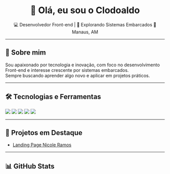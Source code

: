 <h1 align="center">👋 Olá, eu sou o Clodoaldo</h1>

<p align="center">
  💻 Desenvolvedor Front-end | 🚀 Explorando Sistemas Embarcados  
  📍 Manaus, AM  
</p>

---

## 🚀 Sobre mim
Sou apaixonado por tecnologia e inovação, com foco no desenvolvimento Front-end e interesse crescente por sistemas embarcados.  
Sempre buscando aprender algo novo e aplicar em projetos práticos.

---

## 🛠 Tecnologias e Ferramentas
<p align="left">
  <img src="https://img.shields.io/badge/HTML5-E34F26?style=for-the-badge&logo=html5&logoColor=white" />
  <img src="https://img.shields.io/badge/CSS3-1572B6?style=for-the-badge&logo=css3&logoColor=white" />
  <img src="https://img.shields.io/badge/JavaScript-F7DF1E?style=for-the-badge&logo=javascript&logoColor=black" />
  <img src="https://img.shields.io/badge/React-20232A?style=for-the-badge&logo=react&logoColor=61DAFB" />
  <img src="https://img.shields.io/badge/Arduino-00979D?style=for-the-badge&logo=arduino&logoColor=white" />
</p>

---

## 📂 Projetos em Destaque
- [Landing Page Nicole Ramos](link-do-repo)
---

## 📊 GitHub Stats
<p align="center">
  <img height="160em" src="https://github-readme-stats.vercel.app/api?username=SEU-USUARIO&show_icons=true&theme=dra_
